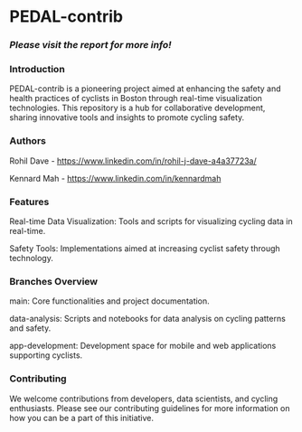 # PEDAL-contrib

### *Please visit the report for more info!*

### Introduction
PEDAL-contrib is a pioneering project aimed at enhancing the safety and health practices of cyclists in Boston through real-time visualization technologies. This repository is a hub for collaborative development, sharing innovative tools and insights to promote cycling safety.

### Authors

Rohil Dave - https://www.linkedin.com/in/rohil-j-dave-a4a37723a/

Kennard Mah - https://www.linkedin.com/in/kennardmah

### Features
Real-time Data Visualization: Tools and scripts for visualizing cycling data in real-time.

Safety Tools: Implementations aimed at increasing cyclist safety through technology.

### Branches Overview

main: Core functionalities and project documentation.

data-analysis: Scripts and notebooks for data analysis on cycling patterns and safety.

app-development: Development space for mobile and web applications supporting cyclists.

### Contributing
We welcome contributions from developers, data scientists, and cycling enthusiasts. Please see our contributing guidelines for more information on how you can be a part of this initiative.
